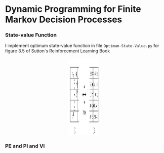 # Dynamic Programming for Finite Markov Decision Processes

### State-value Function
I implement optimum state-value function in file `Optimum-State-Value.py` for figure 3.5 of Sutton's Reinforcement Learning Book

<p align=center>
  <img src="https://github.com/farkoo/DP-for-FMDP/blob/master/Grid3.5.jpg" width=100 height=250>
</p>


### PE and PI and VI


